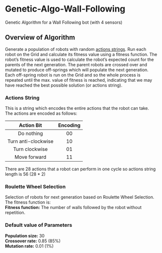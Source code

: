 # Genetic-Algo-Wall-Following
Genetic Algorithm for a Wall Following bot (with 4 sensors)

## Overview of Algorithm
Generate a population of robots with random [actions strings](#Actions-String). Run each robot on the Grid and calculate its fitness value using a fitness function. The robot’s fitness value is used to calculate the robot’s expected count for the parents of the next generation. The parent robots are crossed over and mutated to produce off-springs which will populate the next generation. Each off-spring robot is run on the Grid and so the whole process is repeated until the max. value of fitness is reached, indicating that we may have reached the best possible solution (or actions string).

### Actions String
This is a string which encodes the entire actions that the robot can take. The actions are encoded as follows:  

|      Action Bit     | Encoding |
|:-------------------:|:--------:|
|      Do nothing     |    00    |
| Turn anti-clockwise |    10    |
|    Turn clockwise   |    01    |
|     Move forward    |    11    |

There are 28 actions that a robot can perform in one cycle so actions string length is 56 (28 * 2)

### Roulette Wheel Selection
Selection of robots for next generation based on Roulette Wheel Selection. The fitness function is:  
**Fitness function:** The number of walls followed by the robot without repetition.

### Default value of Parameters
**Population size:** 30  
**Crossover rate:** 0.85 (85%)  
**Mutation rate:** 0.01 (1%)  
